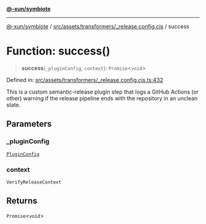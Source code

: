 [**@-xun/symbiote**](../../../../../README.md)

***

[@-xun/symbiote](../../../../../README.md) / [src/assets/transformers/\_release.config.cjs](../README.md) / success

# Function: success()

> **success**(`_pluginConfig`, `context`): `Promise`\<`void`\>

Defined in: [src/assets/transformers/\_release.config.cjs.ts:432](https://github.com/Xunnamius/symbiote/blob/7b8ca545f93c3e9d22b693c6c58dbb29604867ff/src/assets/transformers/_release.config.cjs.ts#L432)

This is a custom semantic-release plugin step that logs a GitHub Actions (or
other) warning if the release pipeline ends with the repository in an unclean
state.

## Parameters

### \_pluginConfig

[`PluginConfig`](../type-aliases/PluginConfig.md)

### context

`VerifyReleaseContext`

## Returns

`Promise`\<`void`\>
